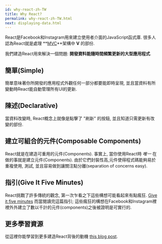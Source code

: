 ```yaml
---
id: why-react-zh-TW
title: Why React?
permalink: why-react-zh-TW.html
next: displaying-data.html
---
```

React是Facebook和Instagram用來建立使用者介面的JavaScript函式庫. 很多人認為React就是處理 **[MVC](https://en.wikipedia.org/wiki/Model%E2%80%93view%E2%80%93controller)**架構中 **V** 的部份.

我們建造React用來解決一個問題: **開發資料能隨時間頻繁更新的大型應用程式**.

## 簡單(Simple)

簡單意味著你所開發的應用程式外觀任何一部分都要能即時呈現, 並且當資料有所變動時React能自動管理所有UI的更新.

## 陳述(Declarative)

當資料改變時, React概念上就像是點擊了 "刷新" 的按鈕, 並且知道只需更新有改變的部份.

## 建立可組合的元件(Composable Components)

React就是在建造可重用的元件(Components). 事實上, 當你使用React時 *唯一* 在做的事就是建立元件(Components). 由於它們封裝性高,元件使得程式碼能夠易於重複使用, 測試, 並且容易做到讓關注點分離(separation of concerns easy).

## 指引(Give It Five Minutes)

React挑戰了許多傳統的觀念, 第一次乍看之下這些構想可能看起來有點瘋狂. [Give it five minutes](https://signalvnoise.com/posts/3124-give-it-five-minutes) 而當閱讀完這篇指引; 這些瘋狂的構想在Facebook和Instagram裡裡外外建立了數以千計的元件(components)之後被證明是可實行的.

## 更多學習資源

從這裡你能學習到更多建造React背後的動機 [this blog post](/react/blog/2013/06/05/why-react.html).
